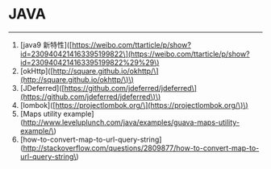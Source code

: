 # JAVA

---

1. \[java9 新特性\]\([https://weibo.com/ttarticle/p/show?id=2309404214163395199822\](https://weibo.com/ttarticle/p/show?id=2309404214163395199822%29%29\)
2. \[okHttp\]\([http://square.github.io/okhttp/\](http://square.github.io/okhttp/\)\)
3. \[JDeferred\]\([https://github.com/jdeferred/jdeferred\](https://github.com/jdeferred/jdeferred\)\)
4. \[lombok\]\([https://projectlombok.org/\](https://projectlombok.org/\)\)
5. \[Maps utility example\]\(http://www.leveluplunch.com/java/examples/guava-maps-utility-example/\)
6. \[how-to-convert-map-to-url-query-string\]\(http://stackoverflow.com/questions/2809877/how-to-convert-map-to-url-query-string\)




